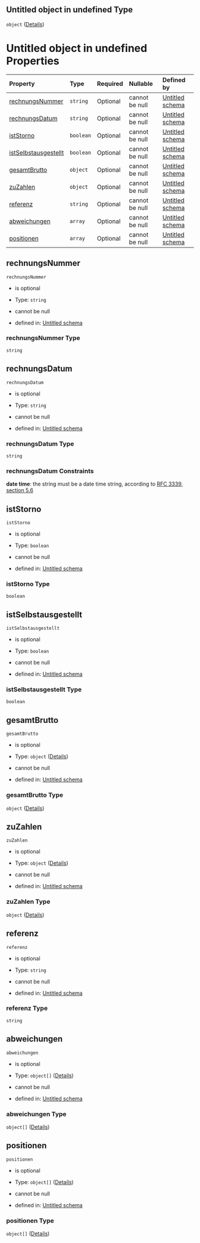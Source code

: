 ## Untitled object in undefined Type

`object` ([Details](avisposition.md))

# Untitled object in undefined Properties

| Property                                      | Type      | Required | Nullable       | Defined by                                                                                                                                                                                                     |
| :-------------------------------------------- | :-------- | :------- | :------------- | :------------------------------------------------------------------------------------------------------------------------------------------------------------------------------------------------------------- |
| [rechnungsNummer](#rechnungsnummer)           | `string`  | Optional | cannot be null | [Untitled schema](avisposition-properties-rechnungsnummer.md "https://raw.githubusercontent.com/conuti-gmbh/bo4e-schema/master/schemas/v1/com/Avisposition.schema.json#/properties/rechnungsNummer")           |
| [rechnungsDatum](#rechnungsdatum)             | `string`  | Optional | cannot be null | [Untitled schema](avisposition-properties-rechnungsdatum.md "https://raw.githubusercontent.com/conuti-gmbh/bo4e-schema/master/schemas/v1/com/Avisposition.schema.json#/properties/rechnungsDatum")             |
| [istStorno](#iststorno)                       | `boolean` | Optional | cannot be null | [Untitled schema](avisposition-properties-iststorno.md "https://raw.githubusercontent.com/conuti-gmbh/bo4e-schema/master/schemas/v1/com/Avisposition.schema.json#/properties/istStorno")                       |
| [istSelbstausgestellt](#istselbstausgestellt) | `boolean` | Optional | cannot be null | [Untitled schema](avisposition-properties-istselbstausgestellt.md "https://raw.githubusercontent.com/conuti-gmbh/bo4e-schema/master/schemas/v1/com/Avisposition.schema.json#/properties/istSelbstausgestellt") |
| [gesamtBrutto](#gesamtbrutto)                 | `object`  | Optional | cannot be null | [Untitled schema](betrag.md "https://raw.githubusercontent.com/conuti-gmbh/bo4e-schema/master/schemas/v1/com/Betrag.schema.json#/properties/gesamtBrutto")                                                     |
| [zuZahlen](#zuzahlen)                         | `object`  | Optional | cannot be null | [Untitled schema](betrag.md "https://raw.githubusercontent.com/conuti-gmbh/bo4e-schema/master/schemas/v1/com/Betrag.schema.json#/properties/zuZahlen")                                                         |
| [referenz](#referenz)                         | `string`  | Optional | cannot be null | [Untitled schema](avisposition-properties-referenz.md "https://raw.githubusercontent.com/conuti-gmbh/bo4e-schema/master/schemas/v1/com/Avisposition.schema.json#/properties/referenz")                         |
| [abweichungen](#abweichungen)                 | `array`   | Optional | cannot be null | [Untitled schema](avisposition-properties-abweichungen.md "https://raw.githubusercontent.com/conuti-gmbh/bo4e-schema/master/schemas/v1/com/Avisposition.schema.json#/properties/abweichungen")                 |
| [positionen](#positionen)                     | `array`   | Optional | cannot be null | [Untitled schema](avisposition-properties-positionen.md "https://raw.githubusercontent.com/conuti-gmbh/bo4e-schema/master/schemas/v1/com/Avisposition.schema.json#/properties/positionen")                     |

## rechnungsNummer



`rechnungsNummer`

*   is optional

*   Type: `string`

*   cannot be null

*   defined in: [Untitled schema](avisposition-properties-rechnungsnummer.md "https://raw.githubusercontent.com/conuti-gmbh/bo4e-schema/master/schemas/v1/com/Avisposition.schema.json#/properties/rechnungsNummer")

### rechnungsNummer Type

`string`

## rechnungsDatum



`rechnungsDatum`

*   is optional

*   Type: `string`

*   cannot be null

*   defined in: [Untitled schema](avisposition-properties-rechnungsdatum.md "https://raw.githubusercontent.com/conuti-gmbh/bo4e-schema/master/schemas/v1/com/Avisposition.schema.json#/properties/rechnungsDatum")

### rechnungsDatum Type

`string`

### rechnungsDatum Constraints

**date time**: the string must be a date time string, according to [RFC 3339, section 5.6](https://tools.ietf.org/html/rfc3339 "check the specification")

## istStorno



`istStorno`

*   is optional

*   Type: `boolean`

*   cannot be null

*   defined in: [Untitled schema](avisposition-properties-iststorno.md "https://raw.githubusercontent.com/conuti-gmbh/bo4e-schema/master/schemas/v1/com/Avisposition.schema.json#/properties/istStorno")

### istStorno Type

`boolean`

## istSelbstausgestellt



`istSelbstausgestellt`

*   is optional

*   Type: `boolean`

*   cannot be null

*   defined in: [Untitled schema](avisposition-properties-istselbstausgestellt.md "https://raw.githubusercontent.com/conuti-gmbh/bo4e-schema/master/schemas/v1/com/Avisposition.schema.json#/properties/istSelbstausgestellt")

### istSelbstausgestellt Type

`boolean`

## gesamtBrutto



`gesamtBrutto`

*   is optional

*   Type: `object` ([Details](betrag.md))

*   cannot be null

*   defined in: [Untitled schema](betrag.md "https://raw.githubusercontent.com/conuti-gmbh/bo4e-schema/master/schemas/v1/com/Betrag.schema.json#/properties/gesamtBrutto")

### gesamtBrutto Type

`object` ([Details](betrag.md))

## zuZahlen



`zuZahlen`

*   is optional

*   Type: `object` ([Details](betrag.md))

*   cannot be null

*   defined in: [Untitled schema](betrag.md "https://raw.githubusercontent.com/conuti-gmbh/bo4e-schema/master/schemas/v1/com/Betrag.schema.json#/properties/zuZahlen")

### zuZahlen Type

`object` ([Details](betrag.md))

## referenz



`referenz`

*   is optional

*   Type: `string`

*   cannot be null

*   defined in: [Untitled schema](avisposition-properties-referenz.md "https://raw.githubusercontent.com/conuti-gmbh/bo4e-schema/master/schemas/v1/com/Avisposition.schema.json#/properties/referenz")

### referenz Type

`string`

## abweichungen



`abweichungen`

*   is optional

*   Type: `object[]` ([Details](abweichung.md))

*   cannot be null

*   defined in: [Untitled schema](avisposition-properties-abweichungen.md "https://raw.githubusercontent.com/conuti-gmbh/bo4e-schema/master/schemas/v1/com/Avisposition.schema.json#/properties/abweichungen")

### abweichungen Type

`object[]` ([Details](abweichung.md))

## positionen



`positionen`

*   is optional

*   Type: `object[]` ([Details](rueckmeldungsposition.md))

*   cannot be null

*   defined in: [Untitled schema](avisposition-properties-positionen.md "https://raw.githubusercontent.com/conuti-gmbh/bo4e-schema/master/schemas/v1/com/Avisposition.schema.json#/properties/positionen")

### positionen Type

`object[]` ([Details](rueckmeldungsposition.md))
